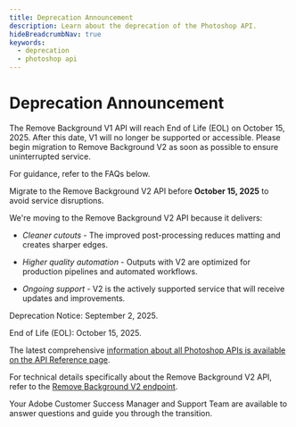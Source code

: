 ```yaml
---
title: Deprecation Announcement
description: Learn about the deprecation of the Photoshop API.
hideBreadcrumbNav: true
keywords:
  - deprecation
  - photoshop api
---
```


# Deprecation Announcement

The Remove Background V1 API will reach End of Life (EOL) on October 15, 2025. After this date, V1 will no longer be supported or accessible.
Please begin migration to Remove Background V2 as soon as possible to ensure uninterrupted service.

For guidance, refer to the FAQs below.

<Accordion>

<AccordionItem header="What Should I Do?" isChevronIcon position="right" iconColor="#1473E6">

Migrate to the Remove Background V2 API before **October 15, 2025** to avoid service disruptions.

</AccordionItem>

<AccordionItem header="Why Is Adobe Making This Change?" isChevronIcon position="right" iconColor="#1473E6">

We're moving to the Remove Background V2 API because it delivers:

* *Cleaner cutouts* - The improved post-processing reduces matting and creates sharper edges.

* *Higher quality automation* - Outputs with V2 are optimized for production pipelines and automated workflows.

* *Ongoing support* - V2 is the actively supported service that will receive updates and improvements.

</AccordionItem>

<AccordionItem header="When Is This Happening?" isChevronIcon position="right" iconColor="#1473E6">

Deprecation Notice: September 2, 2025.

End of Life (EOL): October 15, 2025.

</AccordionItem>

<AccordionItem header="Where Can I Find Resources?" isChevronIcon position="right" iconColor="#1473E6">

The latest comprehensive [information about all Photoshop APIs is available on the API Reference page](https://developer.adobe.com/firefly-services/docs/photoshop/api/#operation/removeBackground).

For technical details specifically about the Remove Background V2 API, refer to the [Remove Background V2 endpoint](https://image.adobe.io/v2/remove-background).

</AccordionItem>

<AccordionItem header="Who Can Help Me With Migration?" isChevronIcon position="right" iconColor="#1473E6">

Your Adobe Customer Success Manager and Support Team are available to answer questions and guide you through the transition.

</AccordionItem>

</Accordion>
